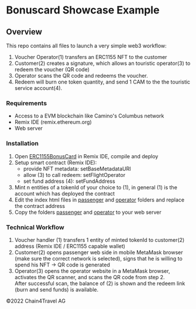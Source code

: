 # Bonuscard Showcase Example

## Overview

This repo contains all files to launch a very simple web3 workflow:

1. Voucher Operator(1) transfers an ERC1155 NFT to the customer
2. Customer(2) creates a signature, which allows an touristic operator(3) to redeem the voucher (QR code)
3. Operator scans the QR code and redeems the voucher.
4. Redeem will burn one token quantity, and send 1 CAM to the the touristic service account(4).

### Requirements

* Access to a EVM blockchain like Camino's Columbus network
* Remix IDE (remix.ethereum.org)
* Web server

### Installation

1. Open [ERC1155BonusCard](contracts\ERC1155BonusCard.sol) in Remix IDE, compile and deploy
2. Setup smart contract (Remix IDE):
    * provide NFT metadata: setBaseMetadataURI
    * allow (3) to call redeem: setFlightOperator
    * set fund address (4): setFundAddress
3. Mint n entities of a tokenId of your choice to (1), in general (1) is the account which has deployed the contract
4. Edit the index html files in [passenger](passenger) and [operator](operator) folders and replace the contract address
5. Copy the folders [passenger](passenger) and [operator](operator) to your web server

### Technical Workflow

1. Voucher handler (1) transfers 1 entity of minted tokenId to customer(2) address (Remix IDE / ERC1155 capable wallet)
2. Customer(2) opens passenger web side in mobile MetaMask browser (make sure the correct network is selected), signs that he is willing to spend his NFT -> QR code is generated
3. Operator(3) opens the operator website in a MetaMask browser, activates the QR scanner, and scans the QR code from step 2.  
After successful scan, the balance of (2) is shown and the redeem link (burn and send funds) is available.

&copy;2022 Chain4Travel AG